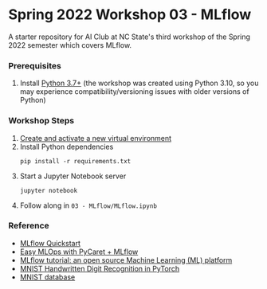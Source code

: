 # Spring 2022 Workshop 03 - MLflow

A starter repository for AI Club at NC State's third workshop of the Spring 2022 semester which covers MLflow.

### Prerequisites
1. Install [Python 3.7+](https://www.python.org/downloads/) (the workshop was created using Python 3.10, so you may experience compatibility/versioning issues with older versions of Python)

### Workshop Steps
1. [Create and activate a new virtual environment](https://python.land/virtual-environments/virtualenv)
2. Install Python dependencies
   ```
   pip install -r requirements.txt
   ```
3. Start a Jupyter Notebook server
   ```
   jupyter notebook
   ```
4. Follow along in `03 - MLflow/MLflow.ipynb`

### Reference
- [MLflow Quickstart](https://www.mlflow.org/docs/latest/quickstart.html)
- [Easy MLOps with PyCaret + MLflow](https://www.kdnuggets.com/2021/05/easy-mlops-pycaret-mlflow.html)
- [MLflow tutorial: an open source Machine Learning (ML) platform](https://www.adaltas.com/en/2020/03/23/mlflow-open-source-ml-platform-tutorial/)
- [MNIST Handwritten Digit Recognition in PyTorch](https://nextjournal.com/gkoehler/pytorch-mnist)
- [MNIST database](https://en.wikipedia.org/wiki/MNIST_database)
